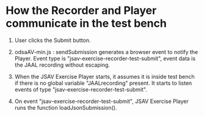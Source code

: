 # How the Recorder and Player communicate in the test bench

1. User clicks the Submit button.

2. odsaAV-min.js : sendSubmission generates a browser event to notify the
   Player. Event type is "jsav-exercise-recorder-test-submit", event data
   is the JAAL recording without escaping.

3. When the JSAV Exercise Player starts, it assumes it is inside test bench
   if there is no global variable "JAALrecording" present. It starts to listen
   events of type "jsav-exercise-recorder-test-submit".

4. On event "jsav-exercise-recorder-test-submit", JSAV Exercise Player
   runs the function loadJsonSubmission().
